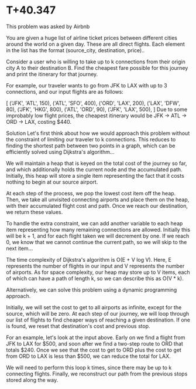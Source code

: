 # T+40.347
This problem was asked by Airbnb

You are given a huge list of airline ticket prices between different cities around the world on a given day. These are all direct flights. Each element in the list has the format (source_city, destination, price)..

Consider a user who is willing to take up to k connections from their origin city A to their destination B. Find the cheapest fare possible for this journey and print the itinerary for that journey.

For example, our traveler wants to go from JFK to LAX with up to 3 connections, and our input flights are as follows:

[
    ('JFK', 'ATL', 150),
    ('ATL', 'SFO', 400),
    ('ORD', 'LAX', 200),
    ('LAX', 'DFW', 80),
    ('JFK', 'HKG', 800),
    ('ATL', 'ORD', 90),
    ('JFK', 'LAX', 500),
]
Due to some improbably low flight prices, the cheapest itinerary would be JFK -> ATL -> ORD -> LAX, costing $440.

Solution
Let's first think about how we would approach this problem without the constraint of limiting our traveler to k connections. This reduces to finding the shortest path between two points in a graph, which can be efficiently solved using Dijkstra's algorithm...

We will maintain a heap that is keyed on the total cost of the journey so far, and which additionally holds the current node and the accumulated path. Initially, this heap will store a single item representing the fact that it costs nothing to begin at our source airport.

At each step of the process, we pop the lowest cost item off the heap. Then, we take all unvisited connecting airports and place them on the heap, with their accumulated flight cost and path. Once we reach our destination, we return these values.

To handle the extra constraint, we can add another variable to each heap item representing how many remaining connections are allowed. Initially this will be k + 1, and for each flight taken we will decrement by one. If we reach 0, we know that we cannot continue the current path, so we will skip to the next item...

The time complexity of Dijkstra's algorithm is O(E + V log V). Here, E represents the number of flights in our input and V represents the number of airports. As for space complexity, our heap may store up to V items, each of which can have a path of length k, so we can describe this as O(V * k).

Alternatively, we can solve this problem using a dynamic programming approach.

Initially, we will set the cost to get to all airports as infinite, except for the source, which will be zero. At each step of our journey, we will loop through our list of flights to find cheaper ways of reaching a given destination. If one is found, we reset that destination's cost and previous stop.

For an example, let's look at the input above. Early on we find a flight from JFK to LAX for $500, and soon after we find a two-step route to ORD that totals $240. Once we see that the cost to get to ORD plus the cost to get from ORD to LAX is less than $500, we can reduce the total for LAX.

We will need to perform this loop k times, since there may be up to k connecting flights. Finally, we reconstruct our path from the previous stops stored along the way.
